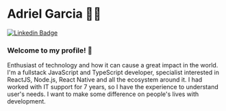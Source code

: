 # Adriel Garcia 👨‍💻

[![Linkedin Badge](https://img.shields.io/badge/-LinkedIn-blue?style=flat-square&logo=Linkedin&logoColor=white&link=https://www.linkedin.com/in/adrieelgarcia/)](https://www.linkedin.com/in/adrieelgarcia/)

### Welcome to my profile! :rocket:

Enthusiast of technology and how it can cause a great impact in the world.
I'm a fullstack JavaScript and TypeScript developer, specialist interested in ReactJS, Node.js, React Native and all the ecosystem around it. I had worked with IT support for 7 years, so I have the experience to understand user's needs.
I want to make some difference on people's lives with development.
